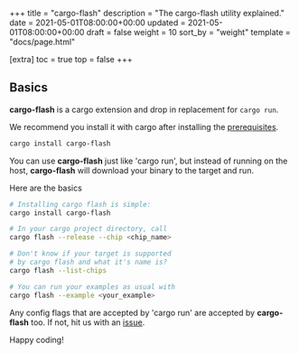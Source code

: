 +++
title = "cargo-flash"
description = "The cargo-flash utility explained."
date = 2021-05-01T08:00:00+00:00
updated = 2021-05-01T08:00:00+00:00
draft = false
weight = 10
sort_by = "weight"
template = "docs/page.html"

[extra]
toc = true
top = false
+++

## Basics

**cargo-flash** is a cargo extension and drop in replacement for `cargo run`.

We recommend you install it with cargo after installing the [prerequisites](https://github.com/probe-rs/cargo-flash#prerequisites).
```sh
cargo install cargo-flash
```
You can use **cargo-flash** just like 'cargo run', but instead of running on the host,
**cargo-flash** will download your binary to the target and run.

Here are the basics

```sh
# Installing cargo flash is simple:
cargo install cargo-flash

# In your cargo project directory, call
cargo flash --release --chip <chip_name>

# Don't know if your target is supported
# by cargo flash and what it's name is?
cargo flash --list-chips

# You can run your examples as usual with
cargo flash --example <your_example>
```

Any config flags that are accepted by 'cargo run' are accepted by <b>cargo-flash</b> too.
If not, hit us with an [issue](https://github.com/probe-rs/cargo-flash/issues/new/choose).

Happy coding!
